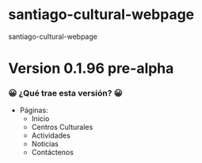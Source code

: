 # santiago-cultural-webpage

santiago-cultural-webpage

# Version 0.1.96 pre-alpha

### 😀 ¿Qué trae esta versión? 😀

- Páginas:
    - Inicio
    - Centros Culturales
    - Actividades
    - Noticias
    - Contáctenos